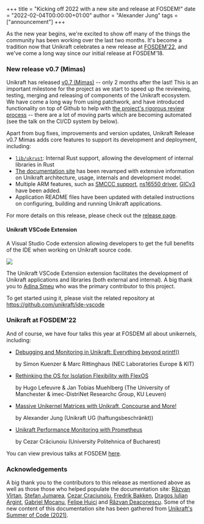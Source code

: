 +++
title = "Kicking off 2022 with a new site and release at FOSDEM!"
date = "2022-02-04T00:00:00+01:00"
author = "Alexander Jung"
tags = ["announcement"]
+++

As the new year begins, we're excited to show off many of the things the
community has been working over the last two months.  It's become a tradition
now that Unikraft celebrates a new release at [FOSDEM'22](https://fosdem.org/2022/), and we've come a long way since
our initial release at FOSDEM'18.

### New release v0.7 (Mimas)

Unikraft has released [v0.7 (Mimas)](/releases) -- only 2 months after the last!
This is an important milestone for the project as we start to speed up the
reviewing, testing, merging and releasing of components of the Unikraft
ecosystem.  We have come a long way from using patchwork, and have introduced
functionality on top of Github to help with [the project's rigorous review
process](/docs/contributing/review-process/) -- there are a lot of moving parts
which are becoming automated (see the talk on the CI/CD system by below).

Apart from bug fixes, improvements and version updates, Unikraft Release v0.7
Mimas adds core features to support its development and deployment, including:

* [`lib/ukrust`](https://github.com/unikraft/unikraft/tree/staging/lib/ukrust): Internal Rust support, allowing the development of internal libraries in Rust
* [The documentation site](https://unikraft.org) has been revamped with
  extensive information on Unikraft architecture, usage, internals and
  development model.
* Multiple ARM features, such as [SMCCC
  support](https://github.com/unikraft/unikraft/pull/297), [ns16550
  driver](https://github.com/unikraft/unikraft/pull/233), [GICv3](https://github.com/unikraft/unikraft/pull/234) have been
  added.
* Application README files have been updated with detailed instructions on
  configuring, building and running Unikraft applications.

For more details on this release, please check out the [release
page](https://unikraft.org/release).

#### Unikraft VSCode Extension

A Visual Studio Code extension allowing developers to get the full benefits of
the IDE when working on Unikraft source code.

![](https://raw.githubusercontent.com/unikraft/ide-vscode/prototype/media/helloworld.gif)

The Unikraft VSCode Extension extension facilitates the development of Unikraft
applications and libraries (both external and internal).  A big thank you to
[Adina Smeu](https://github.com/adinasm) who was the primary contributor to this
project.

To get started using it, please visit the related repository at
https://github.com/unikraft/ide-vscode


### Unikraft at FOSDEM'22

And of course, we have four talks this year at FOSDEM all about unikernels,
including:

* [Debugging and Monitoring in Unikraft: Everything beyond printf()](https://fosdem.org/2022/schedule/event/skuenzer/)

  by Simon Kuenzer & Marc Rittinghaus (NEC Laboratories Europe & KIT)

* [Rethinking the OS for Isolation Flexibility with FlexOS](https://fosdem.org/2022/schedule/event/tee_flexos/)

  by Hugo Lefeuvre & Jan Tobias Muehlberg (The University of Manchester & imec-DistriNet Researchc Group, KU Leuven)

* [Massive Unikernel Matrices with Unikraft, Concourse and More!](https://fosdem.org/2022/schedule/event/massive_unikernel_matrices_with_unikraft_concourse_and_more/)

  by Alexander Jung (Unikraft UG (haftungsbeschränkt))

* [Unikraft Performance Monitoring with Prometheus](https://fosdem.org/2022/schedule/event/unikraft/)

  by Cezar Crăciunoiu (University Politehnica of Bucharest)

You can view previous talks at FOSDEM [here](/community/talks).

### Acknowledgements

A big thank you to the contributors to this release as mentioned above as well
as those those who helped populate the documentation site: [Răzvan
Vîrtan](https://github.com/razvanvirtan), [Stefan
Jumarea](https://github.com/StefanJum), [Cezar
Craciunoiu](https://github.com/craciunoiuc), [Fredrik
Bakken](https://github.com/FredrikBakken), [Dragos Iulian
Argint](https://github.com/dragosargint), [Gabriel
Mocanu](https://github.com/gabrielmocanu), [Felipe
Huici](https://github.com/felipehuici) and [Răzvan
Deaconescu](https://github.com/razvand).  Some of the new content of this
documentation site has been gathered from [Unikraft's Summer of Code
(2021)](https://usoc21.unikraft.org).
